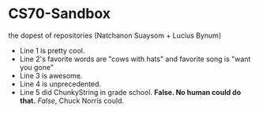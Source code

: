 # CS70-Sandbox
the dopest of repositories (Natchanon Suaysom + Lucius Bynum)
* Line 1 is pretty cool.
* Line 2's favorite words are "cows with hats" and favorite song is "want you gone"
* Line 3 is awesome.
* Line 4 is unprecedented.
* Line 5 did ChunkyString in grade school.  **False.  No human could do that.** _False_, Chuck Norris could.